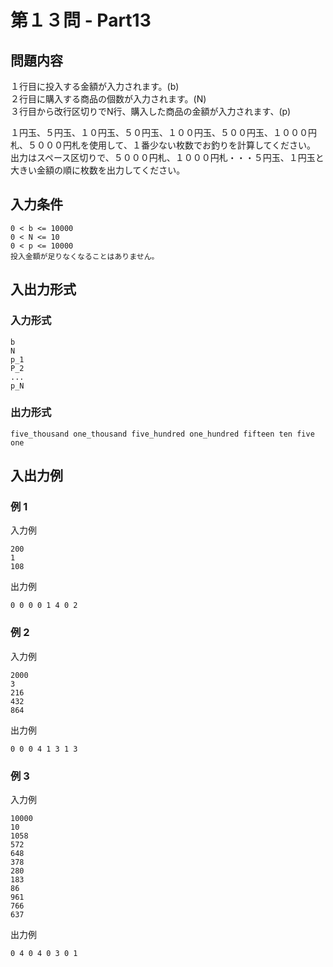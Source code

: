 # 第１３問 - Part13

## 問題内容
１行目に投入する金額が入力されます。(b)  
２行目に購入する商品の個数が入力されます。(N)  
３行目から改行区切りでN行、購入した商品の金額が入力されます、(p)  

１円玉、５円玉、１０円玉、５０円玉、１００円玉、５００円玉、１０００円札、５０００円札を使用して、１番少ない枚数でお釣りを計算してください。  
出力はスペース区切りで、５０００円札、１０００円札・・・５円玉、１円玉と大きい金額の順に枚数を出力してください。  

## 入力条件
```
0 < b <= 10000
0 < N <= 10
0 < p <= 10000
投入金額が足りなくなることはありません。
```

## 入出力形式

### 入力形式
```
b
N
p_1
P_2
...
p_N
```

### 出力形式
```
five_thousand one_thousand five_hundred one_hundred fifteen ten five one
```

## 入出力例

### 例 1
入力例
```
200
1
108
```

出力例
```
0 0 0 0 1 4 0 2
```

### 例 2
入力例
```
2000
3
216
432
864
```

出力例
```
0 0 0 4 1 3 1 3
```

### 例 3
入力例
```
10000
10
1058
572
648
378
280
183
86
961
766
637
```

出力例
```
0 4 0 4 0 3 0 1
```
